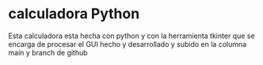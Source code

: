 # calculadora Python 
Esta calculadora esta hecha con python y con la herramienta tkinter que se encarga de procesar el GUI hecho y desarrollado y subido en la columna main y branch de github
